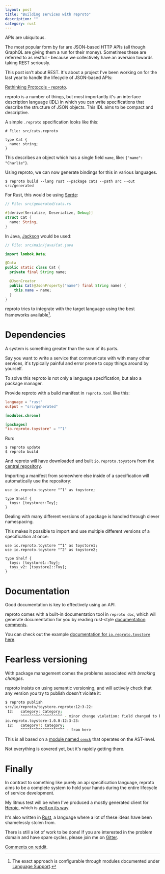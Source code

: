 ```yaml
---
layout: post
title: "Building services with reproto"
description: ""
category: rust
---
```


APIs are ubiquitous.

The most popular form by far are JSON-based HTTP APIs (all though GraphQL are giving them a run for
their money). Sometimes these are referred to as restful - because we collectively have an aversion
towards taking REST seriously.

This post isn't about REST.
It's about a project I've been working on for the last year to handle the lifecycle of JSON-based
APIs:

[Rethinking Protocols - reproto](https://github.com/reproto/reproto).

<!-- more -->

reproto is a number of things, but most importantly it's an interface description language (IDL) in
which you can write specifications that describe the structure of JSON objects.
This IDL aims to be compact and descriptive.

A simple `.reproto` specification looks like this:

```
# File: src/cats.reproto

type Cat {
  name: string;
}
```

This describes an object which has a single field `name`, like: `{"name": "Charlie"}`.

Using reproto, we can now generate bindings for this in various languages.

```
$ reproto build --lang rust --package cats --path src --out src/generated
```

For Rust, this would be using [Serde]:

[Serde]: https://serde.rs

```rust
// File: src/generated/cats.rs

#[derive(Serialize, Deserialize, Debug)]
struct Cat {
  name: String,
}
```

In Java, [Jackson] would be used:

[Jackson]: https://github.com/FasterXML/jackson

```java
// File: src/main/java/Cat.java

import lombok.Data;

@Data
public static class Cat {
  private final String name;

  @JsonCreator
  public Cat(@JsonProperty("name") final String name) {
    this.name = name;
  }
}
```

reproto tries to integrate with the target language using the best frameworks available[^1].

[^1]: The exact approach is configurable through modules documented under [Language Support](https://github.com/reproto/reproto/blob/master/doc/spec.md#language-support).

# Dependencies

A system is something greater than the sum of its parts.

Say you want to write a service that communicate with with many other services, it's typically
painful and error prone to copy things around by yourself.

To solve this reproto is not only a language specification, but also a package manager.

Provide reproto with a build manifest in `reproto.toml` like this:

```toml
language = "rust"
output = "src/generated"

[modules.chrono]

[packages]
"io.reproto.toystore" = "^1"
```

Run:

```
$ reproto update
$ reproto build
```

And reproto will have downloaded and built `io.reproto.toystore` from the [central repository].

[central repository]: https://github.com/reproto/reproto-index

Importing a manifest from somewhere else inside of a specification will automatically use the
repository:

```
use io.reproto.toystore "^1" as toystore;

type Shelf {
  toys: [toystore::Toy];
}
```

Dealing with many different versions of a package is handled through clever namespacing.

This makes it possible to import and use multiple different versions of a specification at once:

```
use io.reproto.toystore "^1" as toystore1;
use io.reproto.toystore "^2" as toystore2;

type Shelf {
  toys: [toystore1::Toy];
  toys_v2: [toystore2::Toy];
}
```

# Documentation

Good documentation is key to effectively using an API.

reproto comes with a built-in documentation tool in `reproto doc`, which will generate
documentation for you by reading rust-style [documentation comments].

You can check out the example [documentation for `io.reproto.toystore` here][doc-example].

[documentation comments]: https://github.com/reproto/reproto/blob/master/doc/spec.md#documentation
[doc-example]: https://reproto.github.io/reproto/doc-examples/io/reproto/toystore/1.0.0/index.html

# Fearless versioning

With package management comes the problems associated with _breaking changes_.

reproto insists on using semantic versioning, and will actively check that any version you try to
publish doesn't violate it:

```bash
$ reproto publish
src/io/reproto/toystore.reproto:12:3-22:
 12:   category: Category;
       ^^^^^^^^^^^^^^^^^^^ - minor change violation: field changed to be required
io.reproto.toystore-1.0.0:12:3-23:
 12:   category?: Category;
       ^^^^^^^^^^^^^^^^^^^^ - from here
```

This is all based on a [module named `semck`][semck] that operates on the AST-level.

Not everything is covered yet, but it's rapidly getting there.

[semck]: https://github.com/reproto/reproto/tree/master/lib/semck

# Finally

In contrast to something like purely an api specification language, reproto aims to be a complete
system to hold your hands during the entire lifecycle of service development.

My litmus test will be when I've produced a mostly generated client for [Heroic], which is [well on
its way][heroic-api].

It's also written in [Rust], a language where a lot of these ideas have been shamelessly stolen
from.

There is still a lot of work to be done!
If you are interested in the problem domain and have spare cycles, please join me on [Gitter].

[Comments on reddit][reddit].

[Rust]: https://www.rust-lang.org/
[spec]: https://github.com/reproto/reproto/blob/master/doc/spec.md
[Heroic]: https://github.com/spotify/heroic
[heroic-api]: https://github.com/udoprog/heroic/commit/api
[Gitter]: https://gitter.im/reproto/reproto
[reddit]: https://www.reddit.com/r/rust/comments/7ehe3l/building_services_with_reproto/
